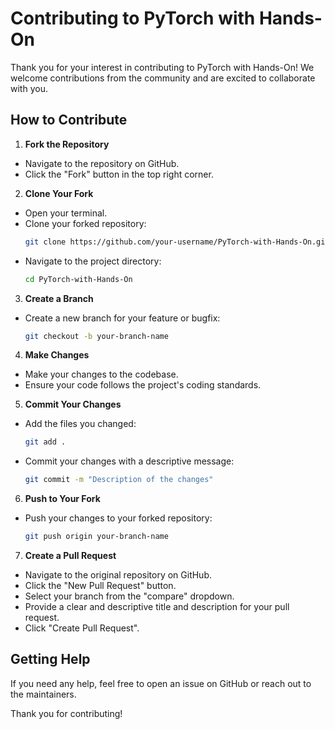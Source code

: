 # Contributing to PyTorch with Hands-On

Thank you for your interest in contributing to PyTorch with Hands-On! We welcome contributions from the community and are excited to collaborate with you.

## How to Contribute

1. **Fork the Repository**
  - Navigate to the repository on GitHub.
  - Click the "Fork" button in the top right corner.

2. **Clone Your Fork**
  - Open your terminal.
  - Clone your forked repository:
    ```bash
    git clone https://github.com/your-username/PyTorch-with-Hands-On.git
    ```
  - Navigate to the project directory:
    ```bash
    cd PyTorch-with-Hands-On
    ```

3. **Create a Branch**
  - Create a new branch for your feature or bugfix:
    ```bash
    git checkout -b your-branch-name
    ```

4. **Make Changes**
  - Make your changes to the codebase.
  - Ensure your code follows the project's coding standards.

5. **Commit Your Changes**
  - Add the files you changed:
    ```bash
    git add .
    ```
  - Commit your changes with a descriptive message:
    ```bash
    git commit -m "Description of the changes"
    ```

6. **Push to Your Fork**
  - Push your changes to your forked repository:
    ```bash
    git push origin your-branch-name
    ```

7. **Create a Pull Request**
  - Navigate to the original repository on GitHub.
  - Click the "New Pull Request" button.
  - Select your branch from the "compare" dropdown.
  - Provide a clear and descriptive title and description for your pull request.
  - Click "Create Pull Request".

## Getting Help

If you need any help, feel free to open an issue on GitHub or reach out to the maintainers.

Thank you for contributing!

